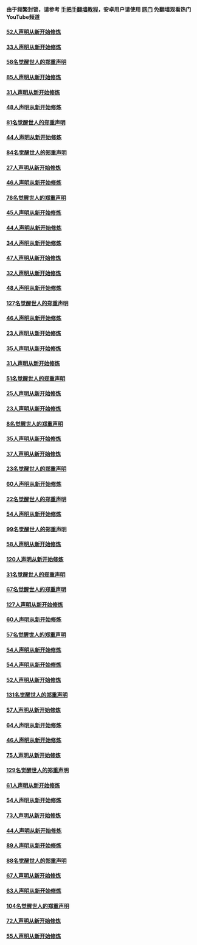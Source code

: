 #### 由于频繁封锁，请参考 [手把手翻墙教程](https://github.com/gfw-breaker/guides/wiki/)，安卓用户请使用 [网门](https://github.com/gfw-breaker/nogfw/blob/master/dl.md?t=03121100) 免翻墙观看热门YouTube频道 

#### [52人声明从新开始修炼](../pages/91/421846.md?t=03121100) 

#### [33人声明从新开始修炼](../pages/91/421804.md?t=03121100) 

#### [58名觉醒世人的郑重声明](../pages/91/421845.md?t=03121100) 

#### [85人声明从新开始修炼](../pages/91/421769.md?t=03121100) 

#### [31人声明从新开始修炼](../pages/91/421763.md?t=03121100) 

#### [48人声明从新开始修炼](../pages/91/421605.md?t=03121100) 

#### [81名觉醒世人的郑重声明](../pages/91/421656.md?t=03121100) 

#### [44人声明从新开始修炼](../pages/91/421544.md?t=03121100) 

#### [84名觉醒世人的郑重声明](../pages/91/421543.md?t=03121100) 

#### [27人声明从新开始修炼](../pages/91/421465.md?t=03121100) 

#### [46人声明从新开始修炼](../pages/91/421454.md?t=03121100) 

#### [76名觉醒世人的郑重声明](../pages/91/421453.md?t=03121100) 

#### [45人声明从新开始修炼](../pages/91/421452.md?t=03121100) 

#### [44人声明从新开始修炼](../pages/91/421422.md?t=03121100) 

#### [34人声明从新开始修炼](../pages/91/421322.md?t=03121100) 

#### [47人声明从新开始修炼](../pages/91/421264.md?t=03121100) 

#### [32人声明从新开始修炼](../pages/91/421225.md?t=03121100) 

#### [48人声明从新开始修炼](../pages/91/421202.md?t=03121100) 

#### [127名觉醒世人的郑重声明](../pages/91/421224.md?t=03121100) 

#### [46人声明从新开始修炼](../pages/91/421203.md?t=03121100) 

#### [23人声明从新开始修炼](../pages/91/421138.md?t=03121100) 

#### [35人声明从新开始修炼](../pages/91/421122.md?t=03121100) 

#### [31人声明从新开始修炼](../pages/91/421081.md?t=03121100) 

#### [51名觉醒世人的郑重声明](../pages/91/421080.md?t=03121100) 

#### [25人声明从新开始修炼](../pages/91/421020.md?t=03121100) 

#### [23人声明从新开始修炼](../pages/91/420884.md?t=03121100) 

#### [8名觉醒世人的郑重声明](../pages/91/420883.md?t=03121100) 

#### [35人声明从新开始修炼](../pages/91/420809.md?t=03121100) 

#### [37人声明从新开始修炼](../pages/91/420766.md?t=03121100) 

#### [23名觉醒世人的郑重声明](../pages/91/420765.md?t=03121100) 

#### [60人声明从新开始修炼](../pages/91/420727.md?t=03121100) 

#### [22名觉醒世人的郑重声明](../pages/91/420726.md?t=03121100) 

#### [54人声明从新开始修炼](../pages/91/420529.md?t=03121100) 

#### [99名觉醒世人的郑重声明](../pages/91/420528.md?t=03121100) 

#### [58人声明从新开始修炼](../pages/91/420198.md?t=03121100) 

#### [120人声明从新开始修炼](../pages/91/420141.md?t=03121100) 

#### [31名觉醒世人的郑重声明](../pages/91/420197.md?t=03121100) 

#### [67名觉醒世人的郑重声明](../pages/91/420140.md?t=03121100) 

#### [127人声明从新开始修炼](../pages/91/420082.md?t=03121100) 

#### [60人声明从新开始修炼](../pages/91/420081.md?t=03121100) 

#### [57名觉醒世人的郑重声明](../pages/91/420080.md?t=03121100) 

#### [54人声明从新开始修炼](../pages/91/419533.md?t=03121100) 

#### [54人声明从新开始修炼](../pages/91/419532.md?t=03121100) 

#### [52人声明从新开始修炼](../pages/91/419531.md?t=03121100) 

#### [131名觉醒世人的郑重声明](../pages/91/419530.md?t=03121100) 

#### [57人声明从新开始修炼](../pages/91/419430.md?t=03121100) 

#### [64人声明从新开始修炼](../pages/91/419429.md?t=03121100) 

#### [46人声明从新开始修炼](../pages/91/419428.md?t=03121100) 

#### [75人声明从新开始修炼](../pages/91/419427.md?t=03121100) 

#### [129名觉醒世人的郑重声明](../pages/91/419426.md?t=03121100) 

#### [61人声明从新开始修炼](../pages/91/419198.md?t=03121100) 

#### [54人声明从新开始修炼](../pages/91/419197.md?t=03121100) 

#### [73人声明从新开始修炼](../pages/91/419196.md?t=03121100) 

#### [44人声明从新开始修炼](../pages/91/419075.md?t=03121100) 

#### [89人声明从新开始修炼](../pages/91/419074.md?t=03121100) 

#### [88名觉醒世人的郑重声明](../pages/91/419195.md?t=03121100) 

#### [67人声明从新开始修炼](../pages/91/419073.md?t=03121100) 

#### [63人声明从新开始修炼](../pages/91/419072.md?t=03121100) 

#### [104名觉醒世人的郑重声明](../pages/91/419071.md?t=03121100) 

#### [72人声明从新开始修炼](../pages/91/418902.md?t=03121100) 

#### [55人声明从新开始修炼](../pages/91/418901.md?t=03121100) 

